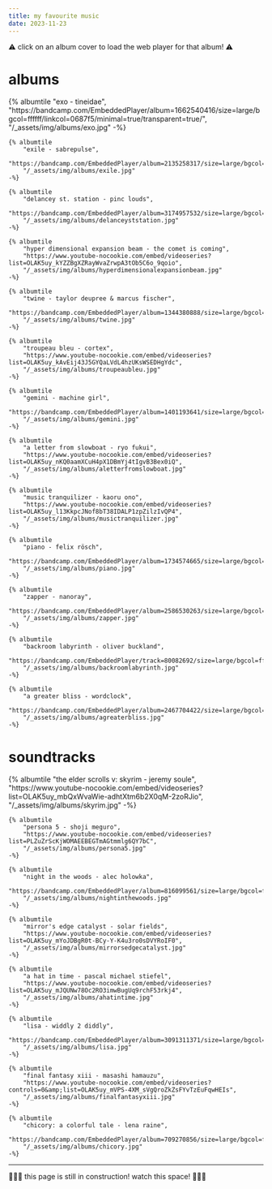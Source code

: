 ```yaml
---
title: my favourite music
date: 2023-11-23
---
```


⚠️ click on an album cover to load the web player for that album! ⚠️

<h1>albums</h1>

<div class="album-tiles-grid">
    {% albumtile 
        "exo - tineidae",
        "https://bandcamp.com/EmbeddedPlayer/album=1662540416/size=large/bgcol=ffffff/linkcol=0687f5/minimal=true/transparent=true/",
        "/_assets/img/albums/exo.jpg" 
    -%}

    {% albumtile
        "exile - sabrepulse",
        "https://bandcamp.com/EmbeddedPlayer/album=2135258317/size=large/bgcol=ffffff/linkcol=0687f5/minimal=true/transparent=true/",
        "/_assets/img/albums/exile.jpg"
    -%}

    {% albumtile
        "delancey st. station - pinc louds",
        "https://bandcamp.com/EmbeddedPlayer/album=3174957532/size=large/bgcol=ffffff/linkcol=0687f5/minimal=true/transparent=true/",
        "/_assets/img/albums/delanceyststation.jpg"
    -%}

    {% albumtile
        "hyper dimensional expansion beam - the comet is coming",
        "https://www.youtube-nocookie.com/embed/videoseries?list=OLAK5uy_kYZZBgXZRayWvaZrwpA3tOb5C6o_9qoio",
        "/_assets/img/albums/hyperdimensionalexpansionbeam.jpg"
    -%}

    {% albumtile
        "twine - taylor deupree & marcus fischer",
        "https://bandcamp.com/EmbeddedPlayer/album=1344380888/size=large/bgcol=ffffff/linkcol=0687f5/minimal=true/transparent=true/",
        "/_assets/img/albums/twine.jpg"
    -%}

    {% albumtile
        "troupeau bleu - cortex",
        "https://www.youtube-nocookie.com/embed/videoseries?list=OLAK5uy_kAvEij43J5GYQaLVdL4hzUKsWSEDHgYdc",
        "/_assets/img/albums/troupeaubleu.jpg"
    -%}

    {% albumtile
        "gemini - machine girl",
        "https://bandcamp.com/EmbeddedPlayer/album=1401193641/size=large/bgcol=ffffff/linkcol=0687f5/minimal=true/transparent=true/",
        "/_assets/img/albums/gemini.jpg"
    -%}

    {% albumtile
        "a letter from slowboat - ryo fukui",
        "https://www.youtube-nocookie.com/embed/videoseries?list=OLAK5uy_nKQ0aamXCuH4pX1DBmYj4tIgvB3Bex0iQ",
        "/_assets/img/albums/aletterfromslowboat.jpg"
    -%}

    {% albumtile
        "music tranquilizer - kaoru ono",
        "https://www.youtube-nocookie.com/embed/videoseries?list=OLAK5uy_l13KkpcJNof8bT38IDALP1zpZilzIvQP4",
        "/_assets/img/albums/musictranquilizer.jpg"
    -%}

    {% albumtile
        "piano - felix rösch",
        "https://bandcamp.com/EmbeddedPlayer/album=1734574665/size=large/bgcol=ffffff/linkcol=0687f5/minimal=true/transparent=true/",
        "/_assets/img/albums/piano.jpg"
    -%}

    {% albumtile
        "zapper - nanoray",
        "https://bandcamp.com/EmbeddedPlayer/album=2586530263/size=large/bgcol=ffffff/linkcol=0687f5/minimal=true/transparent=true/",
        "/_assets/img/albums/zapper.jpg"
    -%}

    {% albumtile
        "backroom labyrinth - oliver buckland",
        "https://bandcamp.com/EmbeddedPlayer/track=80082692/size=large/bgcol=ffffff/linkcol=0687f5/minimal=true/transparent=true/",
        "/_assets/img/albums/backroomlabyrinth.jpg"
    -%}

    {% albumtile
        "a greater bliss - wordclock",
        "https://bandcamp.com/EmbeddedPlayer/album=2467704422/size=large/bgcol=ffffff/linkcol=0687f5/minimal=true/transparent=true/",
        "/_assets/img/albums/agreaterbliss.jpg"
    -%}
</div>

# soundtracks
 
<div class="album-tiles-grid">
    {% albumtile
        "the elder scrolls v: skyrim - jeremy soule",
        "https://www.youtube-nocookie.com/embed/videoseries?list=OLAK5uy_mbQxWvaWie-adhtXtm6b2X0qM-2zoRJio",
        "/_assets/img/albums/skyrim.jpg"
    -%}

    {% albumtile
        "persona 5 - shoji meguro",
        "https://www.youtube-nocookie.com/embed/videoseries?list=PLZuZrScKjWOMAEEBEGTmAGtmmlg6QY7bC",
        "/_assets/img/albums/persona5.jpg"
    -%}

    {% albumtile
        "night in the woods - alec holowka",
        "https://bandcamp.com/EmbeddedPlayer/album=816099561/size=large/bgcol=ffffff/linkcol=0687f5/minimal=true/transparent=true/",
        "/_assets/img/albums/nightinthewoods.jpg"
    -%}

    {% albumtile
        "mirror's edge catalyst - solar fields",
        "https://www.youtube-nocookie.com/embed/videoseries?list=OLAK5uy_mYoJDBgR0t-BCy-Y-K4u3ro0sDVYRoIF0",
        "/_assets/img/albums/mirrorsedgecatalyst.jpg"
    -%}

    {% albumtile
        "a hat in time - pascal michael stiefel",
        "https://www.youtube-nocookie.com/embed/videoseries?list=OLAK5uy_mJQUNw78Oc2RO3imwBugUq9rchF53rkj4",
        "/_assets/img/albums/ahatintime.jpg"
    -%}

    {% albumtile
        "lisa - widdly 2 diddly",
        "https://bandcamp.com/EmbeddedPlayer/album=3091311371/size=large/bgcol=ffffff/linkcol=0687f5/minimal=true/transparent=true/",
        "/_assets/img/albums/lisa.jpg"
    -%}

    {% albumtile
        "final fantasy xiii - masashi hamauzu",
        "https://www.youtube-nocookie.com/embed/videoseries?controls=0&amp;list=OLAK5uy_mVPS-4XM_sVgQroZkZsFYvTzEuFqwHEIs",
        "/_assets/img/albums/finalfantasyxiii.jpg"
    -%}

    {% albumtile
        "chicory: a colorful tale - lena raine",
        "https://bandcamp.com/EmbeddedPlayer/album=709270856/size=large/bgcol=ffffff/linkcol=0687f5/minimal=true/transparent=true/",
        "/_assets/img/albums/chicory.jpg"
    -%}
</div>

<!-- # artists -->

<hr>

🚧👷‍♂️ this page is still in construction! watch this space! 👷‍♀️🚧

<script>
    document.querySelectorAll('.hide').forEach(item => {
      item.addEventListener('click', element => {
        element.currentTarget.style.display = "none";
        element.currentTarget.nextElementSibling.style.display = "block";
      })
    })
</script>